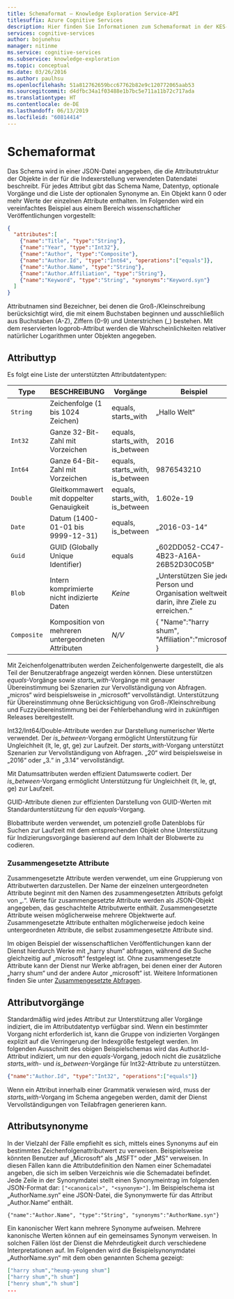 ```yaml
---
title: Schemaformat – Knowledge Exploration Service-API
titlesuffix: Azure Cognitive Services
description: Hier finden Sie Informationen zum Schemaformat in der KES-API (Knowledge Exploration Service).
services: cognitive-services
author: bojunehsu
manager: nitinme
ms.service: cognitive-services
ms.subservice: knowledge-exploration
ms.topic: conceptual
ms.date: 03/26/2016
ms.author: paulhsu
ms.openlocfilehash: 51a812762659bcc67762b82e9c120772065aab53
ms.sourcegitcommit: d4dfbc34a1f03488e1b7bc5e711a11b72c717ada
ms.translationtype: HT
ms.contentlocale: de-DE
ms.lasthandoff: 06/13/2019
ms.locfileid: "60814414"
---
```

# <a name="schema-format"></a>Schemaformat

Das Schema wird in einer JSON-Datei angegeben, die die Attributstruktur der Objekte in der für die Indexerstellung verwendeten Datendatei beschreibt.  Für jedes Attribut gibt das Schema Name, Datentyp, optionale Vorgänge und die Liste der optionalen Synonyme an.  Ein Objekt kann 0 oder mehr Werte der einzelnen Attribute enthalten.  Im Folgenden wird ein vereinfachtes Beispiel aus einem Bereich wissenschaftlicher Veröffentlichungen vorgestellt:

``` json
{
  "attributes":[
    {"name":"Title", "type":"String"},
    {"name":"Year", "type":"Int32"},
    {"name":"Author", "type":"Composite"},
    {"name":"Author.Id", "type":"Int64", "operations":["equals"]},
    {"name":"Author.Name", "type":"String"},
    {"name":"Author.Affiliation", "type":"String"},
    {"name":"Keyword", "type":"String", "synonyms":"Keyword.syn"}
  ]
}
```

Attributnamen sind Bezeichner, bei denen die Groß-/Kleinschreibung berücksichtigt wird, die mit einem Buchstaben beginnen und ausschließlich aus Buchstaben (A-Z), Ziffern (0-9) und Unterstrichen (\_) bestehen.  Mit dem reservierten logprob-Attribut werden die Wahrscheinlichkeiten relativer natürlicher Logarithmen unter Objekten angegeben.

## <a name="attribute-type"></a>Attributtyp

Es folgt eine Liste der unterstützten Attributdatentypen:

| Type | BESCHREIBUNG | Vorgänge | Beispiel |
|------|-------------|------------|---------|
| `String` | Zeichenfolge (1 bis 1024 Zeichen) | equals, starts_with | „Hallo Welt“ |
| `Int32` | Ganze 32-Bit-Zahl mit Vorzeichen | equals, starts_with, is_between | 2016 |
| `Int64` | Ganze 64-Bit-Zahl mit Vorzeichen | equals, starts_with, is_between | 9876543210 |
| `Double` | Gleitkommawert mit doppelter Genauigkeit | equals, starts_with, is_between | 1.602e-19 |
| `Date` | Datum (1400-01-01 bis 9999-12-31) | equals, is_between | „2016-03-14“ |
| `Guid` | GUID (Globally Unique Identifier) | equals | „602DD052-CC47-4B23-A16A-26B52D30C05B“ |
| `Blob` | Intern komprimierte nicht indizierte Daten | *Keine* | „Unterstützen Sie jede Person und Organisation weltweit darin, ihre Ziele zu erreichen.“ |
| `Composite` | Komposition von mehreren untergeordneten Attributen| *N/V* | { "Name":"harry shum", "Affiliation":"microsoft" } |

Mit Zeichenfolgenattributen werden Zeichenfolgenwerte dargestellt, die als Teil der Benutzerabfrage angezeigt werden können.  Diese unterstützen *equals*-Vorgänge sowie *starts_with*-Vorgänge mit genauer Übereinstimmung bei Szenarien zur Vervollständigung von Abfragen. „micros“ wird beispielsweise in „microsoft“ vervollständigt.  Unterstützung für Übereinstimmung ohne Berücksichtigung von Groß-/Kleinschreibung und Fuzzyübereinstimmung bei der Fehlerbehandlung wird in zukünftigen Releases bereitgestellt.

Int32/Int64/Double-Attribute werden zur Darstellung numerischer Werte verwendet.  Der *is_between*-Vorgang ermöglicht Unterstützung für Ungleichheit (lt, le, gt, ge) zur Laufzeit.  Der *starts_with*-Vorgang unterstützt Szenarien zur Vervollständigung von Abfragen. „20“ wird beispielsweise in „2016“ oder „3.“ in „3.14“ vervollständigt.

Mit Datumsattributen werden effizient Datumswerte codiert.  Der *is_between*-Vorgang ermöglicht Unterstützung für Ungleichheit (lt, le, gt, ge) zur Laufzeit.
  
GUID-Attribute dienen zur effizienten Darstellung von GUID-Werten mit Standardunterstützung für den *equals*-Vorgang.

Blobattribute werden verwendet, um potenziell große Datenblobs für Suchen zur Laufzeit mit dem entsprechenden Objekt ohne Unterstützung für Indizierungsvorgänge basierend auf dem Inhalt der Blobwerte zu codieren.

### <a name="composite-attributes"></a>Zusammengesetzte Attribute

Zusammengesetzte Attribute werden verwendet, um eine Gruppierung von Attributwerten darzustellen.  Der Name der einzelnen untergeordneten Attribute beginnt mit den Namen des zusammengesetzten Attributs gefolgt von „.“.  Werte für zusammengesetzte Attribute werden als JSON-Objekt angegeben, das geschachtelte Attributwerte enthält.  Zusammengesetzte Attribute weisen möglicherweise mehrere Objektwerte auf.  Zusammengesetzte Attribute enthalten möglicherweise jedoch keine untergeordneten Attribute, die selbst zusammengesetzte Attribute sind.

Im obigen Beispiel der wissenschaftlichen Veröffentlichungen kann der Dienst hierdurch Werke mit „harry shum“ abfragen, während die Suche gleichzeitig auf „microsoft“ festgelegt ist.  Ohne zusammengesetzte Attribute kann der Dienst nur Werke abfragen, bei denen einer der Autoren „harry shum“ und der andere Autor „microsoft“ ist.  Weitere Informationen finden Sie unter [Zusammengesetzte Abfragen](SemanticInterpretation.md#composite-function).

## <a name="attribute-operations"></a>Attributvorgänge

Standardmäßig wird jedes Attribut zur Unterstützung aller Vorgänge indiziert, die im Attributdatentyp verfügbar sind.  Wenn ein bestimmter Vorgang nicht erforderlich ist, kann die Gruppe von indizierten Vorgängen explizit auf die Verringerung der Indexgröße festgelegt werden.  Im folgenden Ausschnitt des obigen Beispielschemas wird das Author.Id-Attribut indiziert, um nur den *equals*-Vorgang, jedoch nicht die zusätzliche *starts_with*- und *is_between*-Vorgänge für Int32-Attribute zu unterstützen.
```json
{"name":"Author.Id", "type":"Int32", "operations":["equals"]}
```

Wenn ein Attribut innerhalb einer Grammatik verwiesen wird, muss der *starts_with*-Vorgang im Schema angegeben werden, damit der Dienst Vervollständigungen von Teilabfragen generieren kann.  

## <a name="attribute-synonyms"></a>Attributsynonyme

In der Vielzahl der Fälle empfiehlt es sich, mittels eines Synonyms auf ein bestimmtes Zeichenfolgenattributwert zu verweisen.  Beispielsweise könnten Benutzer auf „Microsoft“ als „MSFT“ oder „MS“ verweisen.  In diesen Fällen kann die Attributdefinition den Namen einer Schemadatei angeben, die sich im selben Verzeichnis wie die Schemadatei befindet.  Jede Zeile in der Synonymdatei stellt einen Synonymeintrag im folgenden JSON-Format dar: `["<canonical>", "<synonym>"]`.  Im Beispielschema ist „AuthorName.syn“ eine JSON-Datei, die Synonymwerte für das Attribut „Author.Name“ enthält.

`{"name":"Author.Name", "type":"String", "synonyms":"AuthorName.syn"}`


Ein kanonischer Wert kann mehrere Synonyme aufweisen.  Mehrere kanonische Werten können auf ein gemeinsames Synonym verweisen.  In solchen Fällen löst der Dienst die Mehrdeutigkeit durch verschiedene Interpretationen auf.  Im Folgenden wird die Beispielsynonymdatei „AuthorName.syn“ mit dem oben genannten Schema gezeigt:
```json
["harry shum","heung-yeung shum"]
["harry shum","h shum"]
["henry shum","h shum"]
...
```
